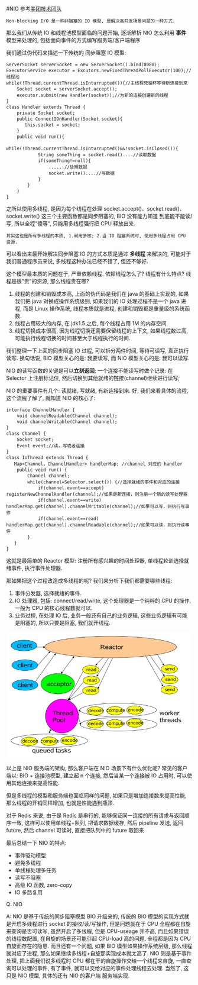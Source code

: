 #NIO
参考[美团技术团队](https://tech.meituan.com/2016/11/04/nio.html)


`Non-blocking I/O 是一种非阻塞的 IO 模型, 是解决高并发场景问题的一种方式.`

那么我们从传统 IO 和线程池模型面临的问题开始, 逐渐解析 NIO 怎么利用 **事件** 模型来处理的, 包括面向事件的方式编写服务端/客户端程序

我们通过伪代码来描述一下传统的 同步阻塞 IO 模型:

```
ServerSocket serverSocket = new ServerSocket().bind(8080);
ExecutorService executor = Excutors.newFixedThreadPollExecutor(100);//线程池
while(!Thread.currentThread.isInturrupted()){//主线程死循环等待新连接到来
    Socket socket = serverSocket.accept();
    executor.submit(new Handler(socket));//为新的连接创建新的线程
}
class Handler extends Thread {
    private Socket socket;
    public ConnectIOnHandler(Socket socket){
       this.socket = socket;
    }
    public void run(){
        while(!Thread.currentThread.isInturrupted()&&!socket.isClosed()){
            String someThing = socket.read()....//读取数据
            if(someThing!=null){
                ......//处理数据
                socket.write()....//写数据
            }
        }
    }
}
```
之所以使用多线程, 是因为每个线程在处理 socket.accept()、socket.read()、socket.write() 这三个主要函数都是同步阻塞的, BIO 没有能力知道 到底能不能读/写, 所以全程"傻等", 只能用多线程强行把 CPU 释放出来.

`其实这也是所有多线程的本质, 1.利用多核; 2.当 IO 阻塞系统时, 使用多线程占用 CPU 资源.`

可以看出来最开始解决同步阻塞 IO 的方式本质是通过 **多线程** 来解决的, 可能对于我们普通程序员来说, 多线程这种办法已经不错了, 但还不够好.

这个模型最本质的问题在于, 严重依赖线程. 依赖线程怎么了? 线程有什么特点? 线程是很"贵"的资源, 那么线程贵在哪?
1. 线程的创建和销毁成本高, 上面的伪代码是我们在 java 的基础上实现的, 如果我们把 java 对换成操作系统级别, 如果我们的 IO 处理过程不是一个 java 进程, 而是 Linux 操作系统, 线程本质就是进程, 创建和销毁都是重量级的系统函数.
2. 线程占用较大的内存, 在 jdk1.5 之后, 每个线程占用 1M 的内存空间.
3. 线程切换成本很高, 因为线程切换还需要保留线程的上下文, 如果线程数过高, 可能执行线程切换的时间甚至大于线程执行的时间.

我们整理一下上面的同步阻塞 IO 过程, 可以拆分两件时间, 等待可读写, 真正执行读写.
换句话说, BIO 模型关心的是: 我要读写, 而 NIO 模型关心的是: 我可以读写.

NIO 的读写函数的关键是可以**立刻返回**; 一个连接不能读写时做个记录: 在 Selector 上注册标记位, 然后切换到其他就绪的链接(channel)继续进行读写;

NIO 的重要事件有几个: 读就绪, 写就绪, 有新连接到来. 好, 我们来看具体的流程, 这个流程了解了, 就知道 NIO 的核心了:
```
interface ChannelHandler {
    void channelReadable(Channel channel);
    void channelWritable(Channel channel);
}
class Channel {
    Socket socket;
    Event event;//读，写或者连接
}
class IoThread extends Thread {
   Map<Channel，ChannelHandler> handlerMap; //channel 对应的 handler
    public void run() {
        Channel channel;
        while(channel=Selector.select()) {//选择就绪的事件和对应的连接
            if(channel.event==accept) registerNewChannelHandler(channel);//如果是新连接，则注册一个新的读写处理器
            if(channel.event==write) handlerMap.get(channel).channelWritable(channel);//如果可以写，则执行写事件 
            if(channel.event==read) handlerMap.get(channel).channelReadable(channel);//如果可以读，则执行读事件
        }
   }
}
```
这就是最简单的 Reactor 模型: 注册所有感兴趣的时间处理器, 单线程轮训选择就绪事件, 执行事件处理器.

那如果把这个过程改造成多线程的呢? 我们来分析下我们都需要哪些线程: 
1. 事件分发器, 选择就绪的事件.
2. IO 处理器, 包括: connect/read/write, 这个处理器是一个纯粹的 CPU 的操作, 一般为 CPU 的核心线程数就可以.
3. 业务过程, 在处理 IO 后, 业务一般还有自己的业务逻辑, 这些业务逻辑有可能是阻塞的, 所以只要是阻塞, 我们就开线程.

![img.png](NIO.png)

以上是 NIO 服务端的架构, 那么客户端在 NIO 场景下有什么优化呢? 常见的客户端以: BIO + 连接池模型, 建立起 n 个连接, 然后当某一个连接被 IO 占用时, 可以使用其他连接来提高性能.

但是多线程的模型和服务端也面临同样的问题, 如果只是增加连接数来提高性能, 那么线程的开销同样增加, 也就是性能遇到瓶颈.

对于 Redis 来说, 由于是 Redis 是串行的, 能够保证同一连接的所有请求与返回顺序一致, 这样可以使用单线程+队列, 把请求数据缓存, 然后 pipeline 发送, 返回 future, 然后 channel 可读时, 直接把队列中的 future 取回来

最后总结一下 NIO 的特点:
* 事件驱动模型
* 避免多线程
* 单线程处理多任务
* 读写不阻塞
* 高级 IO 函数, zero-copy
* IO 多路复用

Q: NIO

A: NIO 是基于传统的同步阻塞模型 BIO 升级来的, 传统的 BIO 模型的实现方式就是开启多线程进行 socket 的接收/读/写操作, 但是问题就在于 CPU 全程都在自旋来查询是否可读写, 虽然开启了多线程, 但是 CPU-useage 并不高, 而且如果错误的线程数配置, 在自旋的场景还可能引起 CPU-load 高的问题. 全程都是因为 CPU 自旋而存在的隐患.
而且还有一个问题, 如果 BIO 模型如果操作系统层级, 那么线程就对应了进程, 那么如果继续多线程+自旋那实现成本就太高了.
NIO 则是基于事件处理, 把上面我们说多线程时 CPU 都在干的自旋操作交给一个线程来自旋, 一直查询可以处理的事件, 有了事件, 就可以交给对应的事件处理线程去处理.
当然了, 这只是 NIO 模型, 具体的还有 NIO 的客户端 服务端实现. 

